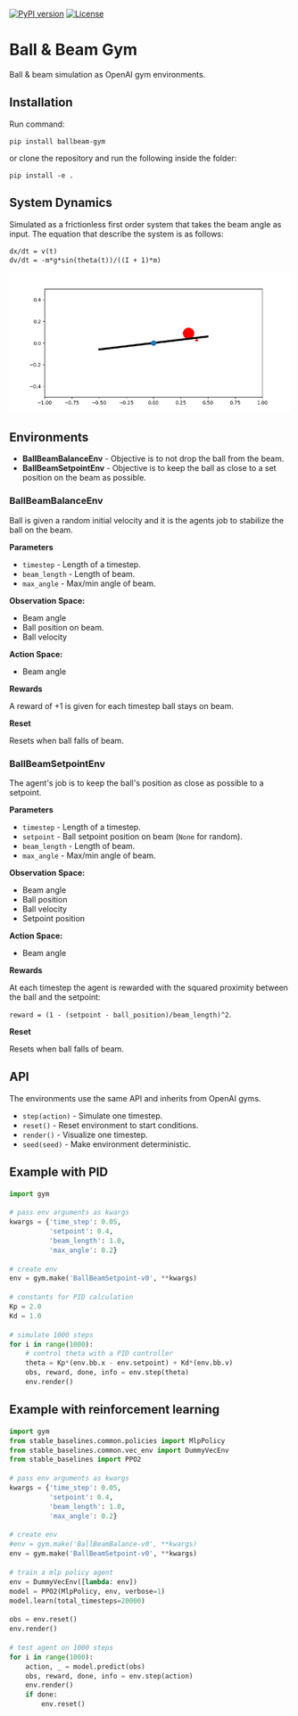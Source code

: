 [![PyPI version](https://badge.fury.io/py/ballbeam-gym.svg)](https://pypi.python.org/pypi/ballbeam-gym/) 
[![License](https://img.shields.io/badge/license-MIT-blue.svg)](https://github.com/simon-larsson/ballbeam-gym/blob/master/LICENSE)

# Ball &amp; Beam Gym
Ball & beam simulation as OpenAI gym environments.

## Installation

Run command:

    pip install ballbeam-gym

or clone the repository and run the following inside the folder:

    pip install -e .


## System Dynamics
Simulated as a frictionless first order system that takes the beam angle as input. The equation that describe the system is as follows:

    dx/dt = v(t)
    dv/dt = -m*g*sin(theta(t))/((I + 1)*m)

[![visualization](ballbeam.png)](https://github.com/simon-larsson/ballbeam-gym)

## Environments
- **BallBeamBalanceEnv** - Objective is to not drop the ball from the beam.
- **BallBeamSetpointEnv** - Objective is to keep the ball as close to a set position on the beam as possible.

### BallBeamBalanceEnv

Ball is given a random initial velocity and it is the agents job to stabilize the ball on the beam.

**Parameters**
- `timestep` - Length of a timestep.
- `beam_length` - Length of beam.
- `max_angle` - Max/min angle of beam.

**Observation Space:** 
- Beam angle
- Ball position on beam.
- Ball velocity

**Action Space:**
- Beam angle

**Rewards**

A reward of +1 is given for each timestep ball stays on beam.

**Reset**

Resets when ball falls of beam.

### BallBeamSetpointEnv

The agent's job is to keep the ball's position as close as possible to a setpoint.

**Parameters**
- `timestep` - Length of a timestep.
- `setpoint` - Ball setpoint position on beam (`None` for random).
- `beam_length` - Length of beam.
- `max_angle` - Max/min angle of beam.

**Observation Space:** 
- Beam angle
- Ball position
- Ball velocity
- Setpoint position

**Action Space:**
- Beam angle

**Rewards**

At each timestep the agent is rewarded with the squared proximity between the ball and the setpoint: 

`reward = (1 - (setpoint - ball_position)/beam_length)^2`.

**Reset**

Resets when ball falls of beam.

## API

The environments use the same API and inherits from OpenAI gyms.
- `step(action)` - Simulate one timestep.
- `reset()` - Reset environment to start conditions.
- `render()` - Visualize one timestep.
- `seed(seed)` - Make environment deterministic.

## Example with PID
```python
import gym

# pass env arguments as kwargs
kwargs = {'time_step': 0.05, 
          'setpoint': 0.4,
          'beam_length': 1.0,
          'max_angle': 0.2}

# create env
env = gym.make('BallBeamSetpoint-v0', **kwargs)

# constants for PID calculation
Kp = 2.0
Kd = 1.0

# simulate 1000 steps
for i in range(1000):   
    # control theta with a PID controller
    theta = Kp*(env.bb.x - env.setpoint) + Kd*(env.bb.v)
    obs, reward, done, info = env.step(theta)
    env.render()
```

## Example with reinforcement learning
```python
import gym
from stable_baselines.common.policies import MlpPolicy
from stable_baselines.common.vec_env import DummyVecEnv
from stable_baselines import PPO2

# pass env arguments as kwargs
kwargs = {'time_step': 0.05, 
          'setpoint': 0.4,
          'beam_length': 1.0,
          'max_angle': 0.2}

# create env
#env = gym.make('BallBeamBalance-v0', **kwargs)
env = gym.make('BallBeamSetpoint-v0', **kwargs)

# train a mlp policy agent
env = DummyVecEnv([lambda: env])
model = PPO2(MlpPolicy, env, verbose=1)
model.learn(total_timesteps=20000)

obs = env.reset()
env.render()

# test agent on 1000 steps
for i in range(1000):
    action, _ = model.predict(obs)
    obs, reward, done, info = env.step(action)
    env.render()
    if done:
        env.reset()
